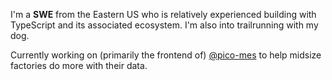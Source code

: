 I'm a **SWE** from the Eastern US who is relatively experienced building with TypeScript and its associated ecosystem.
I'm also into trailrunning with my dog.

Currently working on (primarily the frontend of) [@pico-mes](https://github.com/pico-mes) to help midsize factories do more with their data.
